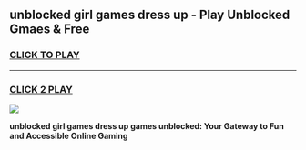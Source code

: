 
## unblocked girl games dress up - Play Unblocked Gmaes & Free
<h3>
<a href="https://premium.freeplayer.one?title=unblocked_girl_games_dress_up&ref=19F">CLICK TO PLAY</a></h3>
<hr>

<h3>
<a href="https://premium.freeplayer.one?title=unblocked_girl_games_dress_up&ref=19F">CLICK 2 PLAY</a>
  
</h3>

<a href="https://premium.freeplayer.one?title=unblocked_girl_games_dress_up&ref=19F/"><img src="https://clearcache.store/games.png"></a>


**unblocked girl games dress up games unblocked: Your Gateway to Fun and Accessible Online Gaming**
